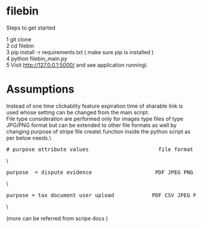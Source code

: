 # filebin

Steps to get started

1 git clone\
2 cd filebin\
3 pip install -r requirements.txt ( make sure pip is installed )\
4 python filebin_main.py\
5 Visit http://127.0.0.1:5000/ and see application running\


# Assumptions
Instead of one time clickablity feature expiration time of sharable link is used whose setting can be changed from the main script.\
File type consideration are performed only for images type files of type JPG/PNG format but can be extended to other file formats as well by changing purpose of stripe file create\ 
function inside the python script as per below needs.\
<pre># purpose attribute values                      file format supported                     Max file size</pre>\
<pre>purpose  = dispute_evidence                    PDF JPEG PNG                                8MB</pre>\
<pre>purpose = tax_document_user_upload            PDF CSV JPEG PNG XLSX DOCX                  16 MB</pre>\

(more can be referred from scripe docs )



